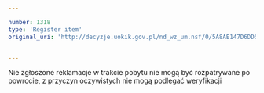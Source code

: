 ```yaml
---

number: 1318
type: 'Register item'
original_uri: 'http://decyzje.uokik.gov.pl/nd_wz_um.nsf/0/5A8AE147D6DD58B9C12573DE00416B75?OpenDocument'


---
```


Nie zgłoszone reklamacje w trakcie pobytu nie mogą być rozpatrywane po powrocie, z przyczyn oczywistych nie mogą podlegać weryfikacji
